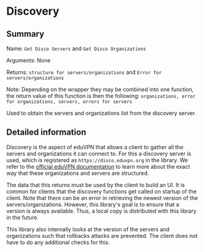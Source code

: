 # Discovery
## Summary
Name: `Get Disco Servers` and `Get Disco Organizations`

Arguments: None

Returns: `structure for servers/organizations` and `Error for servers/organizations`

Note: Depending on the wrapper they may be combined into one function, the return value of this function is then the following:
`organizations, error for organizations, servers, errors for servers`

Used to obtain the servers and organizations list from the discovery server.
## Detailed information
Discovery is the aspect of eduVPN that allows a client to gather all the servers and organizations it can connect to. For this a discovery server is used, which is registered as `https://disco.eduvpn.org` in the library. We refer to the [official eduVPN documentation](https://github.com/eduvpn/documentation/blob/v3/SERVER_DISCOVERY.md) to learn more about the exact way that these organizations and servers are structured.

The data that this returns must be used by the client to build an UI. It is common for clients that the discovery functions get called on startup of the client. Note that there can be an error in retrieving the newest version of the servers/organizations. However, this library's goal is to ensure that a version is always available. Thus, a local copy is distributed with this library in the future.

This library also internally looks at the version of the servers and organizations such that rollbacks attacks are prevented. The client does not have to do any additional checks for this.
